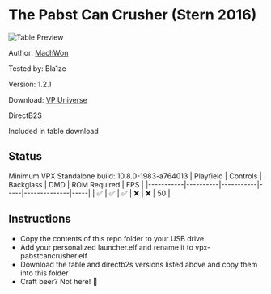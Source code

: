 # The Pabst Can Crusher (Stern 2016)

![Table Preview](https://vpuniverse.com/screenshots/monthly_2024_07/Playfield01.jpg.b629242fc373653d90b9f2f910ad8c22.jpg)

Author: [MachWon](https://vpuniverse.com/profile/70146-machwon/) 

Tested by: Bla1ze 

Version: 1.2.1  

Download: [VP Universe](https://vpuniverse.com/files/file/21020-the-pabst-can-crusher-stern-2016/)

DirectB2S

Included in table download

## Status 

Minimum VPX Standalone build: 10.8.0-1983-a764013
| Playfield | Controls | Backglass | DMD | ROM Required | FPS | 
|-----------|----------|-----------|-----|--------------|-----|
| :white_check_mark: | :white_check_mark: | :white_check_mark: | :x: | :x: | 50 |

## Instructions

- Copy the contents of this repo folder to your USB drive
- Add your personalized launcher.elf and rename it to vpx-pabstcancrusher.elf
- Download the table and directb2s versions listed above and copy them into this folder
- Craft beer? Not here! 🍻
